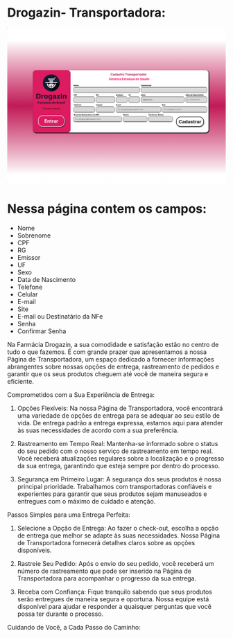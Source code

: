 # Drogazin- Transportadora:
![Trasnportadora](https://github.com/ClaudiodoSenai/Drogazin-api/blob/main/259154594-7fb4d302-8f72-41e2-9d4b-84f23e062296.png)

# Nessa página contem os campos:

* Nome
* Sobrenome
* CPF
* RG
* Emissor
* UF
* Sexo
* Data de Nascimento
* Telefone
* Celular
* E-mail
* Site
* E-mail ou Destinatário da NFe
* Senha
* Confirmar Senha

Na Farmácia Drogazin, a sua comodidade e satisfação estão no centro de tudo o que fazemos. É com grande prazer que apresentamos a nossa Página de Transportadora, um espaço dedicado a fornecer informações abrangentes sobre nossas opções de entrega, rastreamento de pedidos e garantir que os seus produtos cheguem até você de maneira segura e eficiente.

Comprometidos com a Sua Experiência de Entrega:

1. Opções Flexíveis: Na nossa Página de Transportadora, você encontrará uma variedade de opções de entrega para se adequar ao seu estilo de vida. De entrega padrão a entrega expressa, estamos aqui para atender às suas necessidades de acordo com a sua preferência.

2. Rastreamento em Tempo Real: Mantenha-se informado sobre o status do seu pedido com o nosso serviço de rastreamento em tempo real. Você receberá atualizações regulares sobre a localização e o progresso da sua entrega, garantindo que esteja sempre por dentro do processo.

3. Segurança em Primeiro Lugar: A segurança dos seus produtos é nossa principal prioridade. Trabalhamos com transportadoras confiáveis e experientes para garantir que seus produtos sejam manuseados e entregues com o máximo de cuidado e atenção.

Passos Simples para uma Entrega Perfeita:

1. Selecione a Opção de Entrega: Ao fazer o check-out, escolha a opção de entrega que melhor se adapte às suas necessidades. Nossa Página de Transportadora fornecerá detalhes claros sobre as opções disponíveis.

2. Rastreie Seu Pedido: Após o envio do seu pedido, você receberá um número de rastreamento que pode ser inserido na Página de Transportadora para acompanhar o progresso da sua entrega.

3. Receba com Confiança: Fique tranquilo sabendo que seus produtos serão entregues de maneira segura e oportuna. Nossa equipe está disponível para ajudar e responder a quaisquer perguntas que você possa ter durante o processo.

Cuidando de Você, a Cada Passo do Caminho: